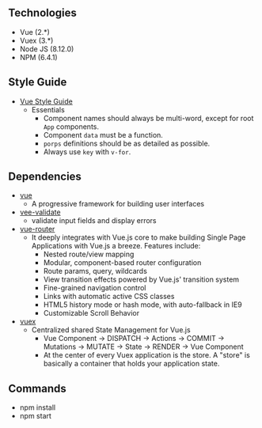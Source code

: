 ## Technologies
* Vue (2.*)
* Vuex (3.*)
* Node JS (8.12.0)
* NPM (6.4.1)
## Style Guide
* [Vue Style Guide](https://vuejs.org/v2/style-guide/)
  * Essentials
    * Component names should always be multi-word, except for root `App` components.
    * Component `data` must be a function.
    * `porps` definitions should be as detailed as possible.
    * Always use `key` with `v-for`.
## Dependencies
* [vue](https://www.npmjs.com/package/vue)
  * A progressive framework for building user interfaces
* [vee-validate](https://www.npmjs.com/package/vee-validate)
  * validate input fields and display errors
* [vue-router](https://www.npmjs.com/package/vue-router)
  * It deeply integrates with Vue.js core to make building Single Page Applications with Vue.js a breeze. Features include:
    * Nested route/view mapping
    * Modular, component-based router configuration
    * Route params, query, wildcards
    * View transition effects powered by Vue.js' transition system
    * Fine-grained navigation control
    * Links with automatic active CSS classes
    * HTML5 history mode or hash mode, with auto-fallback in IE9
    * Customizable Scroll Behavior
* [vuex](https://www.npmjs.com/package/vuex)
  * Centralized shared State Management for Vue.js
    * Vue Component -> DISPATCH -> Actions -> COMMIT -> Mutations -> MUTATE -> State -> RENDER -> Vue Component
    * At the center of every Vuex application is the store. A "store" is basically a container that holds your application state.

## Commands
* npm install
* npm start